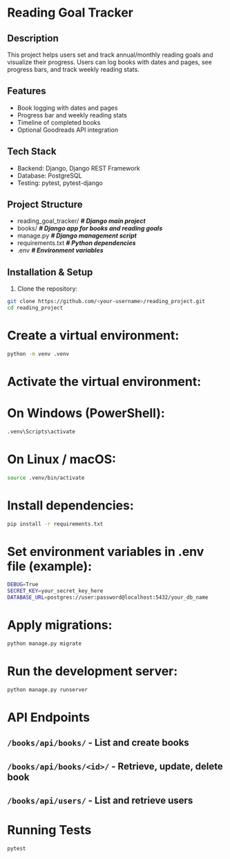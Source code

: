 # Reading Goal Tracker

## Description
This project helps users set and track annual/monthly reading goals and visualize their progress. Users can log books with dates and pages, see progress bars, and track weekly reading stats.

## Features
- Book logging with dates and pages
- Progress bar and weekly reading stats
- Timeline of completed books
- Optional Goodreads API integration

## Tech Stack
- Backend: Django, Django REST Framework
- Database: PostgreSQL
- Testing: pytest, pytest-django

## Project Structure

- reading_goal_tracker/ **_# Django main project_**
- books/ **_# Django app for books and reading goals_**
- manage.py **_# Django management script_**
- requirements.txt **_# Python dependencies_**
- .env **_# Environment variables_**

## Installation & Setup
1. Clone the repository:
```bash
git clone https://github.com/<your-username>/reading_project.git
cd reading_project
```

# Create a virtual environment:
```bash
python -m venv .venv
```
# Activate the virtual environment:
# On Windows (PowerShell):

```bash
.venv\Scripts\activate
```

# On Linux / macOS:
```bash
source .venv/bin/activate
```
# Install dependencies:
```bash
pip install -r requirements.txt
```
# Set environment variables in .env file (example):
```bash
DEBUG=True
SECRET_KEY=your_secret_key_here
DATABASE_URL=postgres://user:password@localhost:5432/your_db_name
```
# Apply migrations:
```bash
python manage.py migrate
```
# Run the development server:
```bash
python manage.py runserver
```

# API Endpoints

## `/books/api/books/` - List and create books

## `/books/api/books/<id>/` - Retrieve, update, delete book

## `/books/api/users/` - List and retrieve users

# Running Tests
```bash
pytest
```